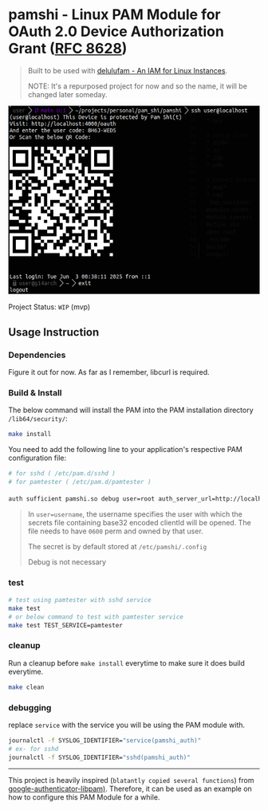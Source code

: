 # pamshi - Linux PAM Module for OAuth 2.0 Device Authorization Grant ([RFC 8628](https://datatracker.ietf.org/doc/html/rfc8628))

> Built to be used with [delulufam - An IAM for Linux Instances](https://github.com/Utkar5hM/delulufam).
>
> NOTE: It's a repurposed project for now and so the name, it will be changed later someday.

![screenshot](image.png)

Project Status: `WIP` (mvp)

## Usage Instruction

### Dependencies

Figure it out for now. As far as I remember, libcurl is required.

### Build & Install

The below command will install the PAM into the PAM installation directory `/lib64/security/`:

```sh
make install
```

You need to add the following line to your application's respective PAM configuration file:

```sh
# for sshd ( /etc/pam.d/sshd )
# for pamtester ( /etc/pam.d/pamtester )

auth sufficient pamshi.so debug user=root auth_server_url=http://localhost:4000
```

> In `user=username`, the username specifies the user with which the secrets file containing base32 encoded clientId will be opened. The file needs to have `0600` perm and owned by that user. 
>
> The secret is by default stored at `/etc/pamshi/.config`
>
> Debug is not necessary

### test

```sh
# test using pamtester with sshd service
make test
# or below command to test with pamtester service
make test TEST_SERVICE=pamtester
```

### cleanup
Run a cleanup before `make install` everytime to make sure it does build everytime.

```sh
make clean
```

### debugging
replace `service` with the service you will be using the PAM module with.
```sh
journalctl -f SYSLOG_IDENTIFIER="service(pamshi_auth)"
# ex- for sshd
journalctl -f SYSLOG_IDENTIFIER="sshd(pamshi_auth)"
```

------------


This project is heavily inspired (`blatantly copied several functions`) from [google-authenticator-libpam)](https://github.com/google/google-authenticator-libpam). Therefore, it can be used as an example on how to configure this PAM Module for a while.
